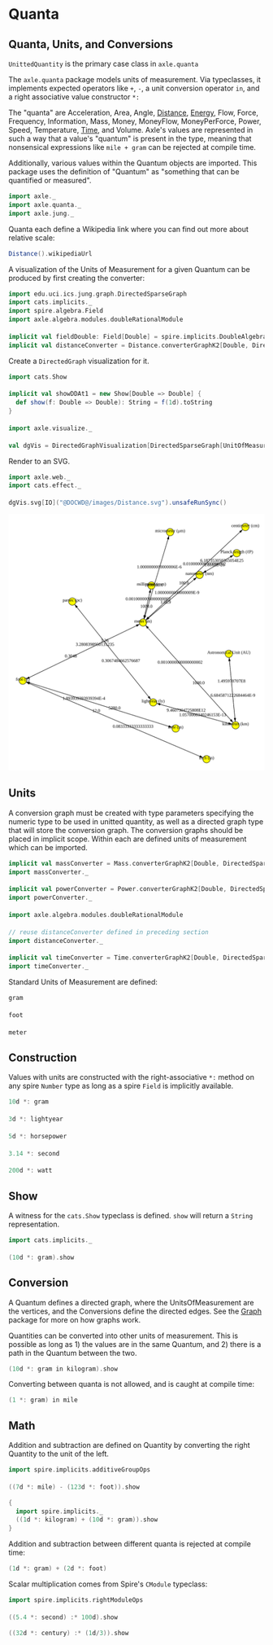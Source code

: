 # Quanta

## Quanta, Units, and Conversions

`UnittedQuantity` is the primary case class in `axle.quanta`

The `axle.quanta` package models units of measurement.
Via typeclasses, it implements expected operators like `+`, `-`,
a unit conversion operator `in`,
and a right associative value constructor `*:`

The "quanta" are
Acceleration, Area, Angle,
[Distance](https://github.com/adampingel/axle/blob/master/axle-core/src/main/scala/axle/quanta/Distance.scala),
[Energy](https://github.com/adampingel/axle/blob/master/axle-core/src/main/scala/axle/quanta/Energy.scala),
Flow, Force, Frequency, Information, Mass, Money, MoneyFlow, MoneyPerForce, Power, Speed, Temperature,
[Time](https://github.com/adampingel/axle/blob/master/axle-core/src/main/scala/axle/quanta/Time.scala),
and Volume.
Axle's values are represented in such a way that a value's "quantum" is present in the type,
meaning that nonsensical expressions like `mile + gram` can be rejected at compile time.

Additionally, various values within the Quantum objects are imported.
This package uses the definition of "Quantum" as "something that can
be quantified or measured".

```scala mdoc:silent
import axle._
import axle.quanta._
import axle.jung._
```

Quanta each define a Wikipedia link where you can find out more
about relative scale:

```scala mdoc
Distance().wikipediaUrl
```

A visualization of the Units of Measurement for a given Quantum can be produced by first creating the converter:

```scala mdoc:silent
import edu.uci.ics.jung.graph.DirectedSparseGraph
import cats.implicits._
import spire.algebra.Field
import axle.algebra.modules.doubleRationalModule

implicit val fieldDouble: Field[Double] = spire.implicits.DoubleAlgebra
implicit val distanceConverter = Distance.converterGraphK2[Double, DirectedSparseGraph]
```

Create a `DirectedGraph` visualization for it.

```scala mdoc:silent
import cats.Show

implicit val showDDAt1 = new Show[Double => Double] {
  def show(f: Double => Double): String = f(1d).toString
}

import axle.visualize._

val dgVis = DirectedGraphVisualization[DirectedSparseGraph[UnitOfMeasurement[Distance],Double => Double], UnitOfMeasurement[Distance], Double => Double](distanceConverter.conversionGraph)
```

Render to an SVG.

```scala mdoc:silent
import axle.web._
import cats.effect._

dgVis.svg[IO]("@DOCWD@/images/Distance.svg").unsafeRunSync()
```

![Distance conversions](/images/Distance.svg)

## Units

A conversion graph must be created with type parameters specifying the numeric type to
be used in unitted quantity, as well as a directed graph type that will store the conversion
graph.
The conversion graphs should be placed in implicit scope.
Within each are defined units of measurement which can be imported.

```scala mdoc:silent
implicit val massConverter = Mass.converterGraphK2[Double, DirectedSparseGraph]
import massConverter._

implicit val powerConverter = Power.converterGraphK2[Double, DirectedSparseGraph]
import powerConverter._

import axle.algebra.modules.doubleRationalModule

// reuse distanceConverter defined in preceding section
import distanceConverter._

implicit val timeConverter = Time.converterGraphK2[Double, DirectedSparseGraph]
import timeConverter._
```

Standard Units of Measurement are defined:

```scala mdoc
gram

foot

meter
```

## Construction

Values with units are constructed with the right-associative `*:` method on any spire `Number` type
as long as a spire `Field` is implicitly available.

```scala mdoc:silent
10d *: gram

3d *: lightyear

5d *: horsepower

3.14 *: second

200d *: watt
```

## Show

A witness for the `cats.Show` typeclass is defined.
`show` will return a `String` representation.

```scala mdoc
import cats.implicits._

(10d *: gram).show
```

## Conversion

A Quantum defines a directed graph, where the UnitsOfMeasurement
are the vertices, and the Conversions define the directed edges.
See the [Graph](../foundation/Graph.md) package for more on how graphs work.

Quantities can be converted into other units of measurement.
This is possible as long as 1) the values are in the same
Quantum, and 2) there is a path in the Quantum between the two.

```scala mdoc
(10d *: gram in kilogram).show
```

Converting between quanta is not allowed, and is caught at compile time:

```scala mdoc:fail
(1 *: gram) in mile
```

## Math

Addition and subtraction are defined on Quantity by converting the
right Quantity to the unit of the left.

```scala mdoc
import spire.implicits.additiveGroupOps

((7d *: mile) - (123d *: foot)).show
```

```scala mdoc
{
  import spire.implicits._
  ((1d *: kilogram) + (10d *: gram)).show
}
```

Addition and subtraction between different quanta is rejected at compile time:

```scala mdoc:fail
(1d *: gram) + (2d *: foot)
```

Scalar multiplication comes from Spire's `CModule` typeclass:

```scala mdoc
import spire.implicits.rightModuleOps

((5.4 *: second) :* 100d).show
```

```scala mdoc
((32d *: century) :* (1d/3)).show
```
